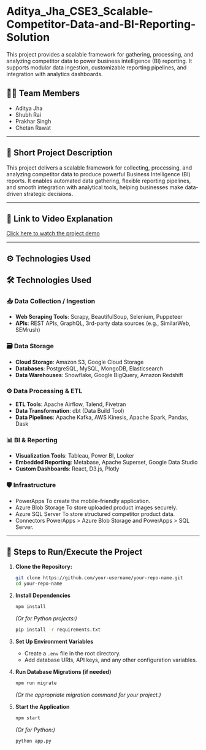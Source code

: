 # Aditya_Jha_CSE3_Scalable-Competitor-Data-and-BI-Reporting-Solution
This project provides a scalable framework for gathering, processing, and analyzing competitor data to power business intelligence (BI) reporting. It supports modular data ingestion, customizable reporting pipelines, and integration with analytics dashboards.

## 🧑‍💻 Team Members
- Aditya Jha
- Shubh Rai
- Prakhar Singh
- Chetan Rawat

---

## 📝 Short Project Description
This project delivers a scalable framework for collecting, processing, and analyzing competitor data to produce powerful Business Intelligence (BI) reports. It enables automated data gathering, flexible reporting pipelines, and smooth integration with analytical tools, helping businesses make data-driven strategic decisions.

---

## 🎥 Link to Video Explanation
[Click here to watch the project demo](https://krmangalameduin-my.sharepoint.com/:v:/g/personal/2301010177_krmu_edu_in/EfxH9HOFmYREmkTJ5U4ho4MBIe0kei5-DIWXRDkfUpI5NA?nav=eyJyZWZlcnJhbEluZm8iOnsicmVmZXJyYWxBcHAiOiJPbmVEcml2ZUZvckJ1c2luZXNzIiwicmVmZXJyYWxBcHBQbGF0Zm9ybSI6IldlYiIsInJlZmVycmFsTW9kZSI6InZpZXciLCJyZWZlcnJhbFZpZXciOiJNeUZpbGVzTGlua0NvcHkifX0&e=CIrPlO)  


---

## ⚙️ Technologies Used
## 🛠️ Technologies Used

### 📥 Data Collection / Ingestion
- **Web Scraping Tools**: Scrapy, BeautifulSoup, Selenium, Puppeteer
- **APIs**: REST APIs, GraphQL, 3rd-party data sources (e.g., SimilarWeb, SEMrush)

### 🗃️ Data Storage
- **Cloud Storage**: Amazon S3, Google Cloud Storage
- **Databases**: PostgreSQL, MySQL, MongoDB, Elasticsearch
- **Data Warehouses**: Snowflake, Google BigQuery, Amazon Redshift

### ⚙️ Data Processing & ETL
- **ETL Tools**: Apache Airflow, Talend, Fivetran
- **Data Transformation**: dbt (Data Build Tool)
- **Data Pipelines**: Apache Kafka, AWS Kinesis, Apache Spark, Pandas, Dask

### 📊 BI & Reporting
- **Visualization Tools**: Tableau, Power BI, Looker
- **Embedded Reporting**: Metabase, Apache Superset, Google Data Studio
- **Custom Dashboards**: React, D3.js, Plotly

### 🛡️ Infrastructure 
- PowerApps	To create the mobile-friendly application.
- Azure Blob Storage	To store uploaded product images securely.
- Azure SQL Server To store structured competitor product data.
- Connectors PowerApps > Azure Blob Storage and PowerApps > SQL Server.



---

## 🚀 Steps to Run/Execute the Project

1. **Clone the Repository:**
   ```bash
   git clone https://github.com/your-username/your-repo-name.git
   cd your-repo-name


2. **Install Dependencies**
   ```bash
   npm install
   ```
   *(Or for Python projects:)*
   ```bash
   pip install -r requirements.txt
   ```

3. **Set Up Environment Variables**
   - Create a `.env` file in the root directory.
   - Add database URIs, API keys, and any other configuration variables.

4. **Run Database Migrations (if needed)**
   ```bash
   npm run migrate
   ```
   *(Or the appropriate migration command for your project.)*

5. **Start the Application**
   ```bash
   npm start
   ```
   *(Or for Python:)*
   ```bash
   python app.py
   ```
